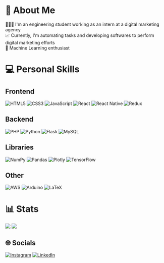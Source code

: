# 💫 About Me
👨🏻‍💻 I'm an engineering student working as an intern at a digital marketing agency<br>📈 Currently, I'm automating tasks and developing softwares to perform digital marketing efforts<br>📓 Machine Learning enthusiast

# 💻 Personal Skills

## Frontend
![HTML5](https://img.shields.io/badge/html5-%23E34F26.svg?style=for-the-badge&logo=html5&logoColor=white) ![CSS3](https://img.shields.io/badge/css3-%231572B6.svg?style=for-the-badge&logo=css3&logoColor=white) ![JavaScript](https://img.shields.io/badge/javascript-%23323330.svg?style=for-the-badge&logo=javascript&logoColor=%23F7DF1E) ![React](https://img.shields.io/badge/react-%2320232a.svg?style=for-the-badge&logo=react&logoColor=%2361DAFB) ![React Native](https://img.shields.io/badge/react_native-%2320232a.svg?style=for-the-badge&logo=react&logoColor=%2361DAFB) ![Redux](https://img.shields.io/badge/redux-%23593d88.svg?style=for-the-badge&logo=redux&logoColor=white)

## Backend
![PHP](https://img.shields.io/badge/php-%23777BB4.svg?style=for-the-badge&logo=php&logoColor=white) ![Python](https://img.shields.io/badge/python-3670A0?style=for-the-badge&logo=python&logoColor=ffdd54) ![Flask](https://img.shields.io/badge/flask-%23000.svg?style=for-the-badge&logo=flask&logoColor=white) ![MySQL](https://img.shields.io/badge/mysql-%2300f.svg?style=for-the-badge&logo=mysql&logoColor=white)

## Libraries
![NumPy](https://img.shields.io/badge/numpy-%23013243.svg?style=for-the-badge&logo=numpy&logoColor=white) ![Pandas](https://img.shields.io/badge/pandas-%23150458.svg?style=for-the-badge&logo=pandas&logoColor=white) ![Plotly](https://img.shields.io/badge/Plotly-%233F4F75.svg?style=for-the-badge&logo=plotly&logoColor=white) ![TensorFlow](https://img.shields.io/badge/TensorFlow-%23FF6F00.svg?style=for-the-badge&logo=TensorFlow&logoColor=white)

## Other
![AWS](https://img.shields.io/badge/AWS-%23FF9900.svg?style=for-the-badge&logo=amazon-aws&logoColor=white) ![Arduino](https://img.shields.io/badge/-Arduino-00979D?style=for-the-badge&logo=Arduino&logoColor=white) ![LaTeX](https://img.shields.io/badge/latex-%23008080.svg?style=for-the-badge&logo=latex&logoColor=white)

# 📊 Stats
![](https://github-readme-stats.vercel.app/api?username=luizgbraga&theme=synthwave&hide_border=true&include_all_commits=false&count_private=false&hide=contribs,issues&show_icons=true&line_height=30)
![](https://github-readme-stats.vercel.app/api/top-langs?username=luizgbraga&theme=dark&hide_border=true&include_all_commits=false&count_private=false&layout=compact&line_height=30)

## 🌐 Socials
[![Instagram](https://img.shields.io/badge/Instagram-%23E4405F.svg?logo=Instagram&logoColor=white)](https://instagram.com/luizgbraga) [![LinkedIn](https://img.shields.io/badge/LinkedIn-%230077B5.svg?logo=linkedin&logoColor=white)](https://linkedin.com/in/luizgbraga) 
